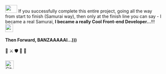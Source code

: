 <img src="https://thumbs.gfycat.com/SpottedHoarseInvisiblerail-size_restricted.gif" height="25" width="38"> If you successfully complete this entire project, going all the way from start to finish (Samurai way), then only at the finish line you can say - I became a real Samurai, **I became a really Cool Front-end Developer...**!!! <img src="https://miro.medium.com/max/952/1*JhfgzVXA0lvAIGIfRICRfA.gif" height="25" width="25">
<br>
<br>
**Then Forward, BANZAAAAAI...)))** 
<br>
<br>
👊 ⚔ 🛡 🏹 🙏
<br>
<br>
<img alt="GitHub commit activity" src="https://img.shields.io/github/commit-activity/y/tamga05/TODO-List_React?style=flat-square" height="27">
